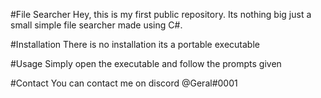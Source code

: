 ﻿#File Searcher
Hey, this is my first public repository. Its nothing big just a small simple file searcher made using C#.

#Installation
There is no installation its a portable executable

#Usage
Simply open the executable and follow the prompts given

#Contact
You can contact me on discord @Geral#0001